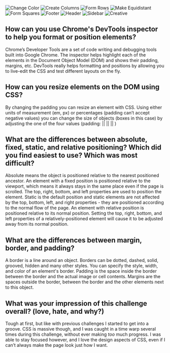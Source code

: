 ![Change Color](imgs/1-change_color.png)
![Create Columns](imgs/2-column.png)
![Form Rows](imgs/3-row.png)
![Make Equidistant](imgs/4-make_equidistant.png)
![Form Squares](imgs/5-squares.png)
![Footer](imgs/6-footer.png)
![Header](imgs/7-header.png)
![Sidebar](imgs/8-sidebar.png)
![Creative](imgs/9-creative.png)


## How can you use Chrome's DevTools inspector to help you format or position elements?
Chrome’s Developer Tools are a set of code writing and debugging tools built into Google Chrome.  The inspector helps highlight each of the elements in the Document Object Model  (DOM) and shows their padding, margins, etc.  DevTools really helps formatting and positions by allowing you to live-edit the CSS and test different layouts on the fly.  

## How can you resize elements on the DOM using CSS?
By changing the padding you can resize an element with CSS.  Using either units of measurement (em, px) or percentages (padding can’t accept negative values) you can change the size of objects (boxes in this case) by adjusting the one of the four values (padding: <padding-top> || <padding-right> || <padding-bottom> || <padding-left>)

## What are the differences between absolute, fixed, static, and relative positioning? Which did you find easiest to use? Which was most difficult?

Absolute means the object is positioned relative to the nearest positioned ancestor.  An element with a fixed position is positioned relative to the viewport, which means it always stays in the same place even if the page is scrolled. The top, right, bottom, and left properties are used to position the element.  Static is the default position and static elements are not affected by the top, bottom, left, and right properties - they are positioned according to the normal flow of the page.  An element with relative position is positioned relative to its normal position.  Setting the top, right, bottom, and left properties of a relatively-positioned element will cause it to be adjusted away from its normal position. 

## What are the differences between margin, border, and padding?
A border is a line around an object.  Borders can be dotted, dashed, solid, grooved, hidden and many other styles.  You can specify the style, width, and color of an element's border.  Padding is the space inside the border between the border and the actual image or cell contents.  Margins are the spaces outside the border, between the border and the other elements next to this object.

## What was your impression of this challenge overall? (love, hate, and why?)
Tough at first, but like with previous challenges I started to get into a groove.  CSS is massive though, and I was caught in a time warp several times during this challenge, without ever making *too* much progress.  I was able to stay focused however, and I love the design aspects of CSS, even if I can’t always make the page look just how I want.  
